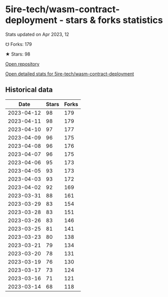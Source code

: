 # 5ire-tech/wasm-contract-deployment - stars & forks statistics

Stats updated on Apr 2023, 12

☋ Forks: 179

★ Stars: 98

[Open repository](https://github.com/5ire-tech/wasm-contract-deployment)

[Open detailed stats for 5ire-tech/wasm-contract-deployment](https://reviewgithub.com/rep/5ire-tech/wasm-contract-deployment)

## Historical data
| Date | Stars | Forks |
|------|-------|-------|
| 2023-04-12 | 98 | 179 | 
| 2023-04-11 | 98 | 179 | 
| 2023-04-10 | 97 | 177 | 
| 2023-04-09 | 96 | 175 | 
| 2023-04-08 | 96 | 176 | 
| 2023-04-07 | 96 | 175 | 
| 2023-04-06 | 95 | 173 | 
| 2023-04-05 | 93 | 173 | 
| 2023-04-03 | 93 | 172 | 
| 2023-04-02 | 92 | 169 | 
| 2023-03-31 | 88 | 161 | 
| 2023-03-29 | 83 | 154 | 
| 2023-03-28 | 83 | 151 | 
| 2023-03-26 | 83 | 146 | 
| 2023-03-25 | 81 | 141 | 
| 2023-03-23 | 80 | 138 | 
| 2023-03-21 | 79 | 134 | 
| 2023-03-20 | 78 | 131 | 
| 2023-03-19 | 76 | 130 | 
| 2023-03-17 | 73 | 124 | 
| 2023-03-16 | 71 | 121 | 
| 2023-03-14 | 68 | 118 | 

